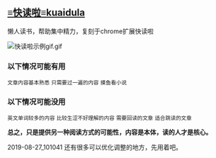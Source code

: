 ## [≡快读啦≡kuaidula](https://ds37.github.io/kuaidula/) 

懒人读书，帮助集中精力，复刻于chrome扩展快读啦

![快读啦示例gif.gif](https://i.loli.net/2019/08/27/hKNymkeBOHJsXI6.gif)

### 以下情况可能有用

`文章内容基本熟悉`
`只需要过一遍的内容`
`摸鱼看小说`

### 以下情况可能没用

`英文单词较多的内容`
`比较生涩不好理解的内容`
`需要回读的文章`
`适合跳读的文章`

**总之，只是提供另一种阅读方式的可能性，内容是本体，读的人才是核心。**

2019-08-27_101041
还有很多可以优化调整的地方，先用着吧。
